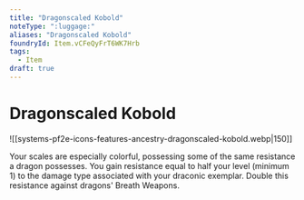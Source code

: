 ```yaml
---
title: "Dragonscaled Kobold"
noteType: ":luggage:"
aliases: "Dragonscaled Kobold"
foundryId: Item.vCFeQyFrT6WK7Hrb
tags:
  - Item
draft: true
---
```


# Dragonscaled Kobold
![[systems-pf2e-icons-features-ancestry-dragonscaled-kobold.webp|150]]

Your scales are especially colorful, possessing some of the same resistance a dragon possesses. You gain resistance equal to half your level (minimum 1) to the damage type associated with your draconic exemplar. Double this resistance against dragons' Breath Weapons.
